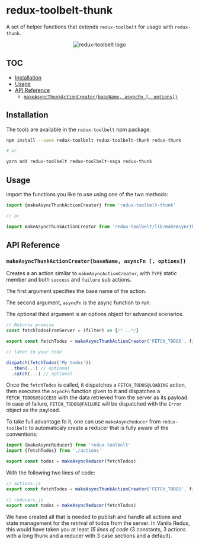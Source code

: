 # redux-toolbelt-thunk

A set of helper functions that extends `redux-toolbelt` for usage with `redux-thunk`.

<p align="center">
  <img align="center" src="https://raw.githubusercontent.com/welldone-software/redux-toolbelt/master/redux-toolbelt-logo.png" alt="redux-toolbelt logo"/>
</p>

## TOC

<!-- toc -->

- [Installation](#installation)
- [Usage](#usage)
- [API Reference](#api-reference)
  * [`makeAsyncThunkActionCreator(baseName, asyncFn [, options])`](#makeasyncthunkactioncreatorbasename-asyncfn--options)

<!-- tocstop -->

## Installation
The tools are available in the `redux-toolbelt` npm package.
```sh
npm install --save redux-toolbelt redux-toolbelt-thunk redux-thunk

# or

yarn add redux-toolbelt redux-toolbelt-saga redux-thunk
```

## Usage
import the functions you like to use using one of the two methods:
```js
import {makeAsyncThunkActionCreator} from 'redux-toolbelt-thunk'

// or

import makeAsyncThunkActionCreator from 'redux-toolbelt/lib/makeAsyncThunkActionCreator'

```

## API Reference

### `makeAsyncThunkActionCreator(baseName, asyncFn [, options])`
Creates a an action similar to `makeAsyncActionCreator`, with `TYPE` static member and both `success` 
and `failure` sub actions. 

The first argument specifies the base name of the action.

The second argument, `asyncFn` is the async function to run.

The optional third argument is an options object for advanced scenarios.

```js
// Returns promise
const fetchTodosFromServer = (filter) => {/*...*/}

export const fetchTodos = makeAsyncThunkActionCreator('FETCH_TODOS', filter => fetchTodosFromServer(filter))

// later in your code

dispatch(fetchTodos('My todos'))
  .then(...) // optional
  .catch(...) // optional
```

Once the `fetchTodos` is called, it dispatches a `FETCH_TODOS@LOADING` action, then executes the  `asyncFn` function 
given to it and dispatches a `FETCH_TODOS@SUCCESS` with the data retrieved from the server as its payload.
In case of failure, `FETCH_TODOS@FAILURE` will be dispatched with the `Error` object as the payload.

To take full advantage fo it, one can use `makeAsyncReducer` from `redux-toolbelt` to automaticaly create a reducer that 
is fully aware of the conventions:

```js
import {makeAsyncReducer} from 'redux-toolbelt'
import {fetchTodos} from './actions'

export const todos = makeAsyncReducer(fetchTodos) 

```

With the following two lines of code:

```js
// actions.js
export const fetchTodos = makeAsyncThunkActionCreator('FETCH_TODOS', filter => fetchTodosFromServer(filter))

// reducers.js
export const todos = makeAsyncReducer(fetchTodos) 
```

We have created all that is needed to publish and handle all actions and state management for the retrival of todos from 
the server. In Vanila Redux, this would have taken you at least *15 lines of code*  (3 constants, 3 actions with a long 
thunk and a reducer with 3 case sections and a default).
